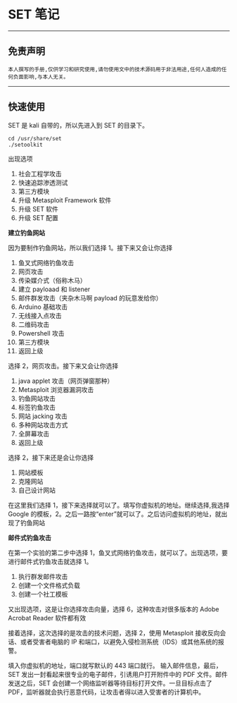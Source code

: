 # SET 笔记

---

## 免责声明

`本人撰写的手册,仅供学习和研究使用,请勿使用文中的技术源码用于非法用途,任何人造成的任何负面影响,与本人无关。`

---

## 快速使用
SET 是 kali 自带的，所以先进入到 SET 的目录下。
```
cd /usr/share/set
./setoolkit
```

出现选项
1. 社会工程学攻击
2. 快速追踪渗透测试
3. 第三方模块
4. 升级 Metasploit Framework 软件
5. 升级 SET 软件
6. 升级 SET 配置

**建立钓鱼网站**

因为要制作钓鱼网站，所以我们选择 1。接下来又会让你选择
1. 鱼叉式网络钓鱼攻击
2. 网页攻击
3. 传染媒介式（俗称木马）
4. 建立 payloaad 和 listener
5. 邮件群发攻击（夹杂木马啊 payload 的玩意发给你）
6. Arduino 基础攻击
7. 无线接入点攻击
8. 二维码攻击
9. Powershell 攻击
10. 第三方模块
99. 返回上级

选择 2，网页攻击。接下来又会让你选择
1. java applet 攻击（网页弹窗那种）
2. Metasploit 浏览器漏洞攻击
3. 钓鱼网站攻击
4. 标签钓鱼攻击
5. 网站 jacking 攻击
6. 多种网站攻击方式
7. 全屏幕攻击
99. 返回上级

选择 2，接下来还是会让你选择
1. 网站模板
2. 克隆网站
3. 自己设计网站

在这里我们选择 1，接下来选择就可以了。填写你虚拟机的地址。继续选择,我选择 Google 的模板，2。之后一路按“enter”就可以了。之后访问虚拟机的地址，就出现了钓鱼网站

**邮件式钓鱼攻击**

在第一个实验的第二步中选择 1，鱼叉式网络钓鱼攻击，就可以了。出现选项，要进行邮件式钓鱼攻击就选择 1。

1. 执行群发邮件攻击
2. 创建一个文件格式负载
3. 创建一个社工模板

又出现选项，这是让你选择攻击向量，选择 6，这种攻击对很多版本的 Adobe Acrobat Reader 软件都有效

接着选择，这次选择的是攻击的技术问题，选择 2，使用 Metasploit 接收反向会话、或者受害者电脑的 IP 和端口，以避免入侵检测系统（IDS）或其他系统的报警。

填入你虚拟机的地址，端口就写默认的 443 端口就行。
输入邮件信息，最后，SET 发出一封看起来很专业的电子邮件，引诱用户打开附件中的 PDF 文件。邮件发送之后，SET 会创建一个网络监听器等待目标打开文件。一旦目标点击了 PDF，监听器就会执行恶意代码，让攻击者得以进入受害者的计算机中。
